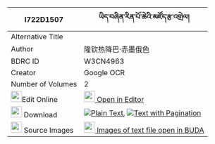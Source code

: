 |I722D1507|ཡིད་བཞིན་རིན་པོ་ཆེའི་མཛོད་རྩ་འགྲེལ། 
| --- | --- 
|Alternative Title |
|Author| 隆钦热降巴·赤墨俄色
|BDRC ID | W3CN4963
|Creator | Google OCR
|Number of Volumes| 2
|<img width="25" src="https://img.icons8.com/color/25/000000/edit-property.png">Edit Online| [<img width="25" src="https://avatars.githubusercontent.com/u/45091458?s=200&v=4"> Open in Editor](http://editor.openpecha.org/I722D1507)
|<img width="25" src="https://img.icons8.com/fluent/48/000000/download-2.png"/>  Download | [![](https://img.icons8.com/color/20/000000/txt.png)Plain Text](https://github.com/Openpecha/I722D1507/releases/download/v1/yishyin_rinpoche_i_dzo_tsadrel_plain_I722D1507.zip), [![](https://img.icons8.com/color/20/000000/txt.png)Text with Pagination](https://github.com/Openpecha/I722D1507/releases/download/v1/yishyin_rinpoche_i_dzo_tsadrel_pages_I722D1507.zip)
|<img width="25" src="https://img.icons8.com/plasticine/100/000000/pictures-folder.png"/>  Source Images | [<img width="25" src="https://library.bdrc.io/icons/BUDA-small.svg"> Images of text file open in BUDA](https://library.bdrc.io/show/bdr:W3CN4963)